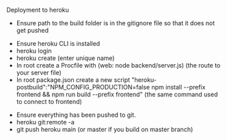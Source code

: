 Deployment to heroku

- Ensure path to the build folder is in the gitignore file so that it does not get pushed

* Ensure heroku CLI is installed
* heroku login
* heroku create (enter unique name)
* In root create a Procfile with (web: node backend/server.js) (the route to your server file)
* In root package.json create a new script "heroku-postbuild":"NPM_CONFIG_PRODUCTION=false npm install --prefix frontend && npm run build --prefix frontend" (the same command used to connect to frontend)

- Ensure everything has been pushed to git.
- heroku git:remote -a <your heroku app name>
- git push heroku main (or master if you build on master branch)
